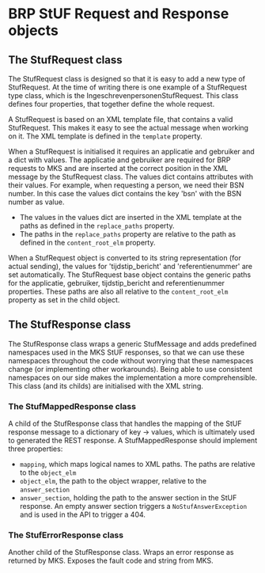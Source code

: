 # BRP StUF Request and Response objects

## The StufRequest class
The StufRequest class is designed so that it is easy to add a new type of StufRequest. At the time of writing there is
one example of a StufRequest type class, which is the IngeschrevenpersonenStufRequest. This class defines four
properties, that together define the whole request.

A StufRequest is based on an XML template file, that contains a valid StufRequest. This makes it easy to see the actual
message when working on it. The XML template is defined in the ```template``` property.

When a StufRequest is initialised it requires an applicatie and gebruiker and a dict with values. The applicatie and
gebruiker are required for BRP requests to MKS and are inserted at the correct position in the XML message by the
StufRequest class. The values dict contains attributes with their values. For example, when
requesting a person, we need their BSN number. In this case the values dict contains the key 'bsn' with the BSN number as
value.
- The values in the values dict are inserted in the XML template at the paths as defined in the ```replace_paths```
property.
- The paths in the ```replace_paths``` property are relative to the path as defined in the ```content_root_elm``` property.

When a StufRequest object is converted to its string representation (for actual sending), the values for 'tijdstip_bericht'
and 'referentienummer' are set automatically.
The StufRequest base object contains the generic paths for the applicatie, gebruiker, tijdstip_bericht and referentienummer
properties. These paths are also all relative to the ```content_root_elm``` property as set in the child object.

## The StufResponse class
The StufResponse class wraps a generic StufMessage and adds predefined namespaces used in the MKS StUF responses, so that
we can use these namespaces throughout the code without worrying that these namespaces change (or implementing other
workarounds). Being able to use consistent namespaces on our side makes the implementation a more comprehensible.
This class (and its childs) are initialised with the XML string.

### The StufMappedResponse class
A child of the StufResponse class that handles the mapping of the StUF response message to a dictionary of key -> values,
which is ultimately used to generated the REST response. A StufMappedResponse should implement three properties:
- ```mapping```, which maps logical names to XML paths. The paths are relative to the ```object_elm```
- ```object_elm```, the path to the object wrapper, relative to the ```answer_section```
- ```answer_section```, holding the path to the answer section in the StUF response. An empty answer section triggers
a ```NoStufAnswerException``` and is used in the API to trigger a 404.

### The StufErrorResponse class
Another child of the StufResponse class. Wraps an error response as returned by MKS. Exposes the fault code and string
from MKS.